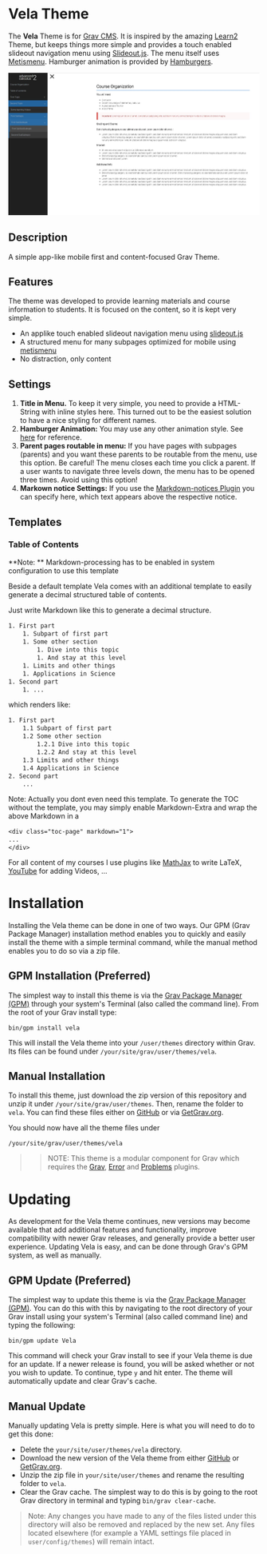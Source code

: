 
# Vela Theme

The **Vela** Theme is for [Grav CMS](http://github.com/getgrav/grav). It is inspired by the amazing [Learn2](https://github.com/getgrav/grav-theme-learn2) Theme, but keeps things more simple and provides a touch enabled slideout navigation menu using [Slideout.js](https://github.com/Mango/slideout). The menu itself uses [Metismenu](https://github.com/onokumus/metismenu). Hamburger animation is provided by [Hamburgers](https://jonsuh.com/hamburgers).

![Vela](assets/readme-screenshot.png)

## Description

A simple app-like mobile first and content-focused Grav Theme.

## Features

The theme was developed to provide learning materials and course information to students. It is focused on the content, so it is kept very simple. 

* An applike touch enabled slideout navigation menu using [slideout.js](https://github.com/Mango/slideout)
* A structured menu for many subpages optimized for mobile using [metismenu](https://github.com/onokumus/metismenu)
* No distraction, only content

## Settings

1. **Title in Menu.** To keep it very simple, you need to provide a HTML-String with inline styles here. This turned out to be the easiest solution to have a nice styling for different names. 
1. **Hamburger Animation:** You may use any other animation style. See [here](https://jonsuh.com/hamburgers) for reference.
1. **Parent pages routable in menu:** If you have pages with subpages (parents) and you want these parents to be routable from the menu, use this option. Be careful! The menu closes each time you click a parent. If a user wants to navigate three levels down, the menu has to be opened three times. Avoid using this option!
1. **Markown notice Settings:** If you use the [Markdown-notices Plugin](https://github.com/getgrav/grav-plugin-markdown-notices) you can specify here, which text appears above the respective notice.

## Templates

### Table of Contents

**Note: ** Markdown-processing has to be enabled in system configuration to use this template

Beside a default template Vela comes with an additional template to easily generate a decimal structured table of contents.

Just write Markdown like this to generate a decimal structure.

```
1. First part
    1. Subpart of first part
    1. Some other section
        1. Dive into this topic
        1. And stay at this level
    1. Limits and other things
    1. Applications in Science
1. Second part
    1. ...
```

which renders like:

```
1. First part
    1.1 Subpart of first part
    1.2 Some other section
        1.2.1 Dive into this topic
        1.2.2 And stay at this level
    1.3 Limits and other things
    1.4 Applications in Science
2. Second part
    ...
```

Note: Actually you dont even need this template. To generate the TOC without the template, you may simply enable Markdown-Extra and wrap the above Markdown in a
```
<div class="toc-page" markdown="1">
...
</div>
```

For all content of my courses I use plugins like [MathJax](https://github.com/sommerregen/grav-plugin-mathjax) to write LaTeX, [YouTube](https://github.com/getgrav/grav-plugin-youtube) for adding Videos, ...

# Installation

Installing the Vela theme can be done in one of two ways. Our GPM (Grav Package Manager) installation method enables you to quickly and easily install the theme with a simple terminal command, while the manual method enables you to do so via a zip file. 

## GPM Installation (Preferred)

The simplest way to install this theme is via the [Grav Package Manager (GPM)](http://learn.getgrav.org/advanced/grav-gpm) through your system's Terminal (also called the command line).  From the root of your Grav install type:

    bin/gpm install vela

This will install the Vela theme into your `/user/themes` directory within Grav. Its files can be found under `/your/site/grav/user/themes/vela`.

## Manual Installation

To install this theme, just download the zip version of this repository and unzip it under `/your/site/grav/user/themes`. Then, rename the folder to `vela`. You can find these files either on [GitHub](https://github.com/danzinger/grav-theme-vela) or via [GetGrav.org](http://getgrav.org/downloads/themes).

You should now have all the theme files under

    /your/site/grav/user/themes/vela

>> NOTE: This theme is a modular component for Grav which requires the [Grav](http://github.com/getgrav/grav), [Error](https://github.com/getgrav/grav-theme-error) and [Problems](https://github.com/getgrav/grav-plugin-problems) plugins.

# Updating

As development for the Vela theme continues, new versions may become available that add additional features and functionality, improve compatibility with newer Grav releases, and generally provide a better user experience. Updating Vela is easy, and can be done through Grav's GPM system, as well as manually.

## GPM Update (Preferred)

The simplest way to update this theme is via the [Grav Package Manager (GPM)](http://learn.getgrav.org/advanced/grav-gpm). You can do this with this by navigating to the root directory of your Grav install using your system's Terminal (also called command line) and typing the following:

    bin/gpm update Vela

This command will check your Grav install to see if your Vela theme is due for an update. If a newer release is found, you will be asked whether or not you wish to update. To continue, type `y` and hit enter. The theme will automatically update and clear Grav's cache.

## Manual Update

Manually updating Vela is pretty simple. Here is what you will need to do to get this done:

* Delete the `your/site/user/themes/vela` directory.
* Download the new version of the Vela theme from either [GitHub](https://github.com/danzinger/grav-theme-vela) or [GetGrav.org](http://getgrav.org/downloads/themes).
* Unzip the zip file in `your/site/user/themes` and rename the resulting folder to `vela`.
* Clear the Grav cache. The simplest way to do this is by going to the root Grav directory in terminal and typing `bin/grav clear-cache`.

> Note: Any changes you have made to any of the files listed under this directory will also be removed and replaced by the new set. Any files located elsewhere (for example a YAML settings file placed in `user/config/themes`) will remain intact.
